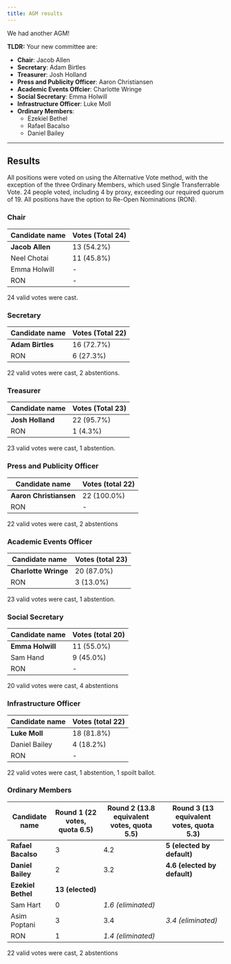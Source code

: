```yaml
---
title: AGM results
---
```


We had another AGM! 

**TLDR:** Your new committee are:

 - **Chair**: Jacob Allen
 - **Secretary**: Adam Birtles
 - **Treasurer**: Josh Holland
 - **Press and Publicity Officer**: Aaron Christiansen
 - **Academic Events Offcier**: Charlotte Wringe
 - **Social Secretary**: Emma Holwill
 - **Infrastructure Officer**: Luke Moll
 - **Ordinary Members**:
   - Ezekiel Bethel
   - Rafael Bacalso
   - Daniel Bailey

---

## Results

All positions were voted on using the Alternative Vote method, with the exception of the three Ordinary Members, which used Single Transferrable Vote. 24 people voted, including 4 by proxy, exceeding our required quorum of 19. All positions have the option to Re-Open Nominations (RON).

### Chair

| Candidate name   | Votes (Total 24) |
|------------------|------------------|
| **Jacob Allen**  | 13 (54.2%)       |
| Neel Chotai      | 11 (45.8%)       |
| Emma Holwill     | -                |
| RON              | -                |

24 valid votes were cast.

### Secretary

| Candidate name   | Votes (Total 22) |
|------------------|------------------|
| **Adam Birtles** | 16 (72.7%)       |
| RON              | 6 (27.3%)

22 valid votes were cast, 2 abstentions.

### Treasurer

| Candidate name   | Votes (Total 23) |
|------------------|------------------|
| **Josh Holland** | 22 (95.7%)       |
| RON              | 1 (4.3%)         |

23 valid votes were cast, 1 abstention.

### Press and Publicity Officer

|     Candidate name     | Votes (total 22) |
|------------------------|------------------|
| **Aaron Christiansen** | 22 (100.0%)      |
| RON                    | -                |

22 valid votes were cast, 2 abstentions

### Academic Events Officer

|    Candidate name    | Votes (total 23) |
|----------------------|------------------|
| **Charlotte Wringe** | 20 (87.0%)       |
| RON                  | 3 (13.0%)        |

23 valid votes were cast, 1 abstention.

### Social Secretary

|  Candidate name  | Votes (total 20) |
|------------------|------------------|
| **Emma Holwill** | 11 (55.0%)       |
| Sam Hand         | 9 (45.0%)        |
| RON              | -                |

20 valid votes were cast, 4 abstentions

### Infrastructure Officer

| Candidate name | Votes (total 22) |
|----------------|------------------|
| **Luke Moll**  | 18 (81.8%)       |
| Daniel Bailey  | 4 (18.2%)        |
| RON            | -                |

22 valid votes were cast, 1 abstention, 1 spoilt ballot.

### Ordinary Members

| Candidate name     | Round 1 (22 votes, quota 6.5) | Round 2 (13.8 equivalent votes, quota 5.5) | Round 3 (13 equivalent votes, quota 5.3) |
|--------------------|-------------------------------|--------------------------------------------|------------------------------------------|
| **Rafael Bacalso** | 3                             | 4.2                                        | **5 (elected by default)**               |
| **Daniel Bailey**  | 2                             | 3.2                                        | **4.6 (elected by default)**             |
| **Ezekiel Bethel** | **13 (elected)**              |                                            |                                          |
| Sam Hart           | 0                             | *1.6 (eliminated)*                         |                                          |
| Asim Poptani       | 3                             | 3.4                                        | *3.4 (eliminated)*                       |
| RON                | 1                             | *1.4 (eliminated)*                         |                                          |

22 valid votes were cast, 2 abstentions
